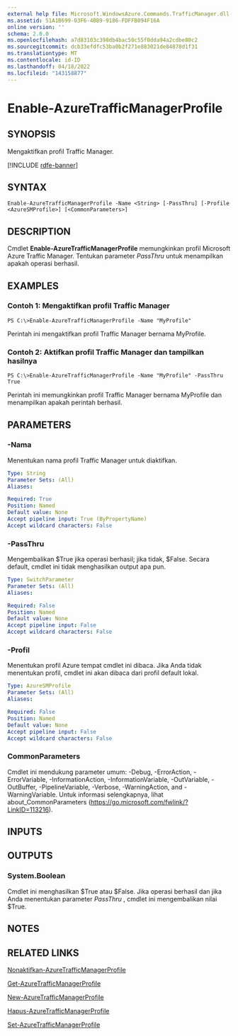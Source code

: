 ```yaml
---
external help file: Microsoft.WindowsAzure.Commands.TrafficManager.dll-Help.xml
ms.assetid: 51A1B699-03F6-4BB9-9186-FDFFB094F16A
online version: ''
schema: 2.0.0
ms.openlocfilehash: a7d83103c398db4bac50c55f0dda94a2cdbe80c2
ms.sourcegitcommit: dcb33efdfc53ba0b2f271e883021de84878d1f31
ms.translationtype: MT
ms.contentlocale: id-ID
ms.lasthandoff: 04/18/2022
ms.locfileid: "143158877"
---
```

# Enable-AzureTrafficManagerProfile

## SYNOPSIS
Mengaktifkan profil Traffic Manager.

[!INCLUDE [rdfe-banner](../../includes/rdfe-banner.md)]

## SYNTAX

```
Enable-AzureTrafficManagerProfile -Name <String> [-PassThru] [-Profile <AzureSMProfile>] [<CommonParameters>]
```

## DESCRIPTION
Cmdlet **Enable-AzureTrafficManagerProfile** memungkinkan profil Microsoft Azure Traffic Manager.
Tentukan parameter *PassThru* untuk menampilkan apakah operasi berhasil.

## EXAMPLES

### Contoh 1: Mengaktifkan profil Traffic Manager
```
PS C:\>Enable-AzureTrafficManagerProfile -Name "MyProfile"
```

Perintah ini mengaktifkan profil Traffic Manager bernama MyProfile.

### Contoh 2: Aktifkan profil Traffic Manager dan tampilkan hasilnya
```
PS C:\>Enable-AzureTrafficManagerProfile -Name "MyProfile" -PassThru
True
```

Perintah ini memungkinkan profil Traffic Manager bernama MyProfile dan menampilkan apakah perintah berhasil.

## PARAMETERS

### -Nama
Menentukan nama profil Traffic Manager untuk diaktifkan.

```yaml
Type: String
Parameter Sets: (All)
Aliases: 

Required: True
Position: Named
Default value: None
Accept pipeline input: True (ByPropertyName)
Accept wildcard characters: False
```

### -PassThru
Mengembalikan $True jika operasi berhasil; jika tidak, $False.
Secara default, cmdlet ini tidak menghasilkan output apa pun.

```yaml
Type: SwitchParameter
Parameter Sets: (All)
Aliases: 

Required: False
Position: Named
Default value: None
Accept pipeline input: False
Accept wildcard characters: False
```

### -Profil
Menentukan profil Azure tempat cmdlet ini dibaca. Jika Anda tidak menentukan profil, cmdlet ini akan dibaca dari profil default lokal.

```yaml
Type: AzureSMProfile
Parameter Sets: (All)
Aliases: 

Required: False
Position: Named
Default value: None
Accept pipeline input: False
Accept wildcard characters: False
```

### CommonParameters
Cmdlet ini mendukung parameter umum: -Debug, -ErrorAction, -ErrorVariable, -InformationAction, -InformationVariable, -OutVariable, -OutBuffer, -PipelineVariable, -Verbose, -WarningAction, and -WarningVariable. Untuk informasi selengkapnya, lihat about_CommonParameters (https://go.microsoft.com/fwlink/?LinkID=113216).

## INPUTS

## OUTPUTS

### System.Boolean
Cmdlet ini menghasilkan $True atau $False.
Jika operasi berhasil dan jika Anda menentukan parameter *PassThru* , cmdlet ini mengembalikan nilai $True.

## NOTES

## RELATED LINKS

[Nonaktifkan-AzureTrafficManagerProfile](./Disable-AzureTrafficManagerProfile.md)

[Get-AzureTrafficManagerProfile](./Get-AzureTrafficManagerProfile.md)

[New-AzureTrafficManagerProfile](./New-AzureTrafficManagerProfile.md)

[Hapus-AzureTrafficManagerProfile](./Remove-AzureTrafficManagerProfile.md)

[Set-AzureTrafficManagerProfile](./Set-AzureTrafficManagerProfile.md)


